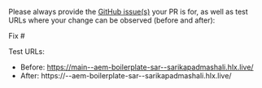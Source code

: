 Please always provide the [GitHub issue(s)](../issues) your PR is for, as well as test URLs where your change can be observed (before and after):

Fix #<gh-issue-id>

Test URLs:
- Before: https://main--aem-boilerplate-sar--sarikapadmashali.hlx.live/
- After: https://<branch>--aem-boilerplate-sar--sarikapadmashali.hlx.live/
